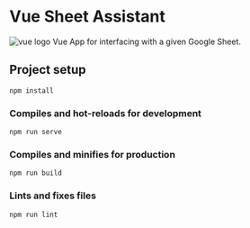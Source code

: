 # Vue Sheet Assistant 

![vue logo]('./src/assets/logo.png')
Vue App for interfacing with a given Google Sheet.

## Project setup
```
npm install
```

### Compiles and hot-reloads for development
```
npm run serve
```

### Compiles and minifies for production
```
npm run build
```

### Lints and fixes files
```
npm run lint
```
